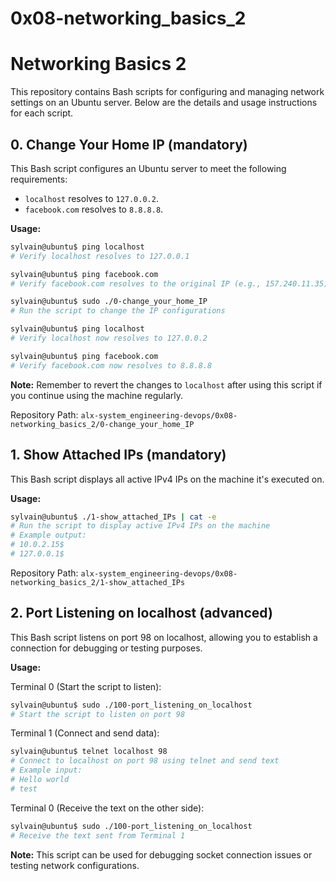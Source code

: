 # 0x08-networking_basics_2
# Networking Basics 2

This repository contains Bash scripts for configuring and managing network settings on an Ubuntu server. Below are the details and usage instructions for each script.

## 0. Change Your Home IP (mandatory)

This Bash script configures an Ubuntu server to meet the following requirements:

- `localhost` resolves to `127.0.0.2`.
- `facebook.com` resolves to `8.8.8.8`.

**Usage:**

```bash
sylvain@ubuntu$ ping localhost
# Verify localhost resolves to 127.0.0.1

sylvain@ubuntu$ ping facebook.com
# Verify facebook.com resolves to the original IP (e.g., 157.240.11.35)

sylvain@ubuntu$ sudo ./0-change_your_home_IP
# Run the script to change the IP configurations

sylvain@ubuntu$ ping localhost
# Verify localhost now resolves to 127.0.0.2

sylvain@ubuntu$ ping facebook.com
# Verify facebook.com now resolves to 8.8.8.8
```

**Note:** Remember to revert the changes to `localhost` after using this script if you continue using the machine regularly.

Repository Path: `alx-system_engineering-devops/0x08-networking_basics_2/0-change_your_home_IP`

## 1. Show Attached IPs (mandatory)

This Bash script displays all active IPv4 IPs on the machine it's executed on.

**Usage:**

```bash
sylvain@ubuntu$ ./1-show_attached_IPs | cat -e
# Run the script to display active IPv4 IPs on the machine
# Example output:
# 10.0.2.15$
# 127.0.0.1$
```

Repository Path: `alx-system_engineering-devops/0x08-networking_basics_2/1-show_attached_IPs`

## 2. Port Listening on localhost (advanced)

This Bash script listens on port 98 on localhost, allowing you to establish a connection for debugging or testing purposes.

**Usage:**

Terminal 0 (Start the script to listen):

```bash
sylvain@ubuntu$ sudo ./100-port_listening_on_localhost
# Start the script to listen on port 98
```

Terminal 1 (Connect and send data):

```bash
sylvain@ubuntu$ telnet localhost 98
# Connect to localhost on port 98 using telnet and send text
# Example input:
# Hello world
# test
```

Terminal 0 (Receive the text on the other side):

```bash
sylvain@ubuntu$ sudo ./100-port_listening_on_localhost
# Receive the text sent from Terminal 1
```

**Note:** This script can be used for debugging socket connection issues or testing network configurations.
